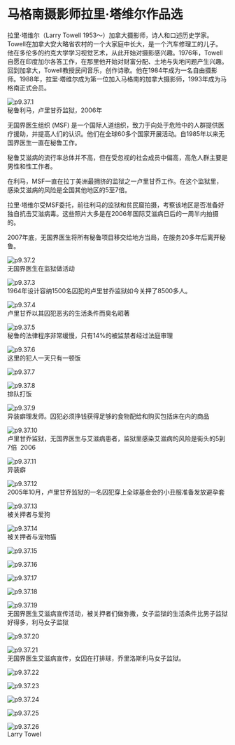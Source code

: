 # 马格南摄影师拉里·塔维尔作品选

拉里·塔维尔（Larry Towell 1953～）加拿大摄影师，诗人和口述历史学家。Towell在加拿大安大略省农村的一个大家庭中长大，是一个汽车修理工的儿子。他在多伦多的约克大学学习视觉艺术，从此开始对摄影感兴趣。1976年，Towell自愿在印度加尔各答工作，在那里他开始对财富分配、土地与失地问题产生兴趣。回到加拿大，Towell教授民间音乐，创作诗歌。他在1984年成为一名自由摄影师。1988年，拉里·塔维尔成为第一位加入马格南的加拿大摄影师，1993年成为马格南正式会员。

![p9.37.1](./images/9.37.1.jpg)  
秘鲁利马，卢里甘乔监狱，2006年

无国界医生组织 (MSF) 是一个国际人道组织，致力于向处于危险中的人群提供医疗援助，并提高人们的认识。他们在全球60多个国家开展活动。自1985年以来无国界医生一直在秘鲁工作。

秘鲁艾滋病的流行率总体并不高，但在受忽视的社会成员中偏高，高危人群主要是男性和性工作者。

在利马，MSF一直在拉丁美洲最拥挤的监狱之一卢里甘乔工作。在这个监狱里，感染艾滋病的风险是全国其他地区的5至7倍。

拉里·塔维尔受MSF委托，前往利马的监狱和贫民窟拍摄，考察该地区是否准备好独自抗击艾滋病毒。这些照片大多是在2006年国际艾滋病日后的一周半内拍摄的。

2007年底，无国界医生将所有秘鲁项目移交给地方当局，在服务20多年后离开秘鲁。

![p9.37.2](./images/9.37.2.jpg)  
无国界医生在监狱做活动

![p9.37.3](./images/9.37.3.jpg)  
1964年设计容纳1500名囚犯的卢里甘乔监狱如今关押了8500多人。

![p9.37.4](./images/9.37.4.jpg)  
卢里甘乔以其囚犯恶劣的生活条件而臭名昭著

![p9.37.5](./images/9.37.5.jpg)  
秘鲁的法律程序非常缓慢，只有14%的被监禁者经过法庭审理

![p9.37.6](./images/9.37.6.jpg)  
这里的犯人一天只有一顿饭

![p9.37.7](./images/9.37.7.jpg)  

![p9.37.8](./images/9.37.8.jpg)  
排队打饭

![p9.37.9](./images/9.37.9.jpg)  
异装癖理发师。囚犯必须挣钱获得足够的食物配给和购买包括床在内的商品

![p9.37.10](./images/9.37.10.jpg)  
卢里甘乔监狱，无国界医生与艾滋病患者，监狱里感染艾滋病的风险是街头的5到7倍  2006

![p9.37.11](./images/9.37.11.jpg)  
异装癖

![p9.37.12](./images/9.37.12.jpg)  
2005年10月，卢里甘乔监狱的一名囚犯穿上全球基金会的小丑服准备发放避孕套

![p9.37.13](./images/9.37.13.jpg)  
被关押者与爱狗

![p9.37.14](./images/9.37.14.jpg)  
被关押者与宠物猫

![p9.37.15](./images/9.37.15.jpg)

![p9.37.16](./images/9.37.16.jpg)

![p9.37.17](./images/9.37.17.jpg)

![p9.37.18](./images/9.37.18.jpg)

![p9.37.19](./images/9.37.19.jpg)  
无国界医生艾滋病宣传活动，被关押者们做弥撒，女子监狱的生活条件比男子监狱好得多，利马女子监狱

![p9.37.20](./images/9.37.20.jpg)

![p9.37.21](./images/9.37.21.jpg)  
无国界医生艾滋病宣传，女囚在打排球，乔里洛斯利马女子监狱。

![p9.37.22](./images/9.37.22.jpg)

![p9.37.23](./images/9.37.23.jpg)

![p9.37.24](./images/9.37.24.jpg)

![p9.37.25](./images/9.37.25.jpg)

![p9.37.26](./images/9.37.26.jpg)  
Larry Towel
